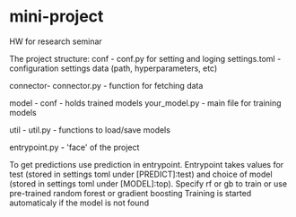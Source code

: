 # mini-project
HW for research seminar


The project structure:
conf - 
  conf.py for setting and loging
  settings.toml - configuration settings data (path, hyperparameters, etc)
  
connector-
  connector.py - function for fetching data
  
model -
  conf - holds trained models
  your_model.py - main file for training models

util -
  util.py - functions to load/save models
  
entrypoint.py - 'face' of the project

To get predictions use prediction in entrypoint.
Entrypoint takes values for test (stored in settings toml under [PREDICT]:test) and choice of model (stored in settings toml under [MODEL]:top).
Specify rf or gb to train or use pre-trained random forest or gradient boosting
Training is started automaticaly if the model is not found 
